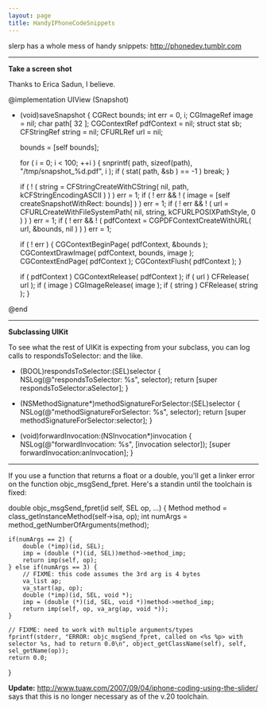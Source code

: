 ```yaml
---
layout: page
title: HandyIPhoneCodeSnippets
---
```




slerp has a whole mess of handy snippets: http://phonedev.tumblr.com

----

**Take a screen shot**

Thanks to Erica Sadun, I believe.

    
@implementation UIView (Snapshot)

- (void)saveSnapshot
{
	CGRect bounds;
	int err = 0, i;
	CGImageRef image = nil;
	char path[ 32 ];
	CGContextRef pdfContext = nil;
	struct stat sb;
	CFStringRef string = nil;
	CFURLRef url = nil;
	
	bounds = [self bounds];
	
	for ( i = 0; i < 100; ++i )
	{
		snprintf( path, sizeof(path), "/tmp/snapshot_%d.pdf", i );
		if ( stat( path, &sb ) == -1 ) break;
	}
	
	if ( ! ( string = CFStringCreateWithCString( nil, path, kCFStringEncodingASCII ) ) ) err = 1;
	if ( ! err && ! ( image = [self createSnapshotWithRect: bounds] ) ) err = 1;
	if ( ! err && ! ( url = CFURLCreateWithFileSystemPath( nil, string, kCFURLPOSIXPathStyle, 0 ) ) ) err = 1;
	if ( ! err && ! ( pdfContext = CGPDFContextCreateWithURL( url, &bounds, nil ) ) ) err = 1;

	if ( ! err ) {
		CGContextBeginPage( pdfContext, &bounds );
		CGContextDrawImage( pdfContext, bounds, image );
		CGContextEndPage( pdfContext );
		CGContextFlush( pdfContext );
	}
	
	if ( pdfContext ) CGContextRelease( pdfContext );
	if ( url ) CFRelease( url );
	if ( image ) CGImageRelease( image );
	if ( string ) CFRelease( string );
}

@end


----

**Subclassing UIKit**

To see what the rest of UIKit is expecting from your subclass, you can log calls to respondsToSelector: and the like.

    
- (BOOL)respondsToSelector:(SEL)selector
{
  NSLog(@"respondsToSelector: %s", selector);
  return [super respondsToSelector:aSelector];
}

- (NSMethodSignature*)methodSignatureForSelector:(SEL)selector
{
  NSLog(@"methodSignatureForSelector: %s", selector);
  return [super methodSignatureForSelector:selector];
}

- (void)forwardInvocation:(NSInvocation*)invocation
{
  NSLog(@"forwardInvocation: %s", [invocation selector]);
  [super forwardInvocation:anInvocation];
}


----

If you use a function that returns a float or a double, you'll get a linker error on the function objc_msgSend_fpret. Here's a standin until the toolchain is fixed:

    

double objc_msgSend_fpret(id self, SEL op, ...) {
	Method method = class_getInstanceMethod(self->isa, op);
	int numArgs = method_getNumberOfArguments(method);
	
	if(numArgs == 2) {
		double (*imp)(id, SEL);
		imp = (double (*)(id, SEL))method->method_imp;
		return imp(self, op);
	} else if(numArgs == 3) {
		// FIXME: this code assumes the 3rd arg is 4 bytes
		va_list ap;
		va_start(ap, op);
		double (*imp)(id, SEL, void *);
		imp = (double (*)(id, SEL, void *))method->method_imp;
		return imp(self, op, va_arg(ap, void *));
	}
	
	// FIXME: need to work with multiple arguments/types
	fprintf(stderr, "ERROR: objc_msgSend_fpret, called on <%s %p> with selector %s, had to return 0.0\n", object_getClassName(self), self, sel_getName(op));
	return 0.0;	
}


**Update:** http://www.tuaw.com/2007/09/04/iphone-coding-using-the-slider/ says that this is no longer necessary as of the v.20 toolchain.

